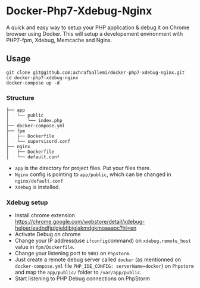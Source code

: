 # Docker-Php7-Xdebug-Nginx

A quick and easy way to setup your PHP application & debug it on Chrome browser using Docker. This will setup a developement environment with PHP7-fpm, Xdebug, Memcache and Nginx.

## Usage
~~~
git clone git@github.com:achrafSallemi/docker-php7-xdebug-nginx.git
cd docker-php7-xdebug-nginx
docker-compose up -d
~~~

### Structure

~~~
├── app
│   └── public
│       └── index.php
├── docker-compose.yml
├── fpm
│   ├── Dockerfile
│   └── supervisord.conf
├── nginx
│   ├── Dockerfile
│   └── default.conf
~~~

- `app` is the directory for project files. Put your files there.
- `Nginx` config is pointing to `app/public`, which can be changed in `nginx/default.conf`
- `Xdebug` is installed.


### Xdebug setup
- Install chrome extension https://chrome.google.com/webstore/detail/xdebug-helper/eadndfjplgieldjbigjakmdgkmoaaaoc?hl=en
- Activate Debug on chrome
- Change your IP address(use `ifconfig`command) on `xdebug.remote_host` value in `fpm/Dockerfile`.
- Change your listening port to `9001` on `Phpstorm`.
- Just create a remote debug server called `docker` (as mentionned on `docker-compose.yml` file `PHP_IDE_CONFIG: serverName=docker`) on `Phpstorm` and map the `app/public/` folder to `/var/app/public`.
- Start listening to PHP Debug connections on PhpStorm
